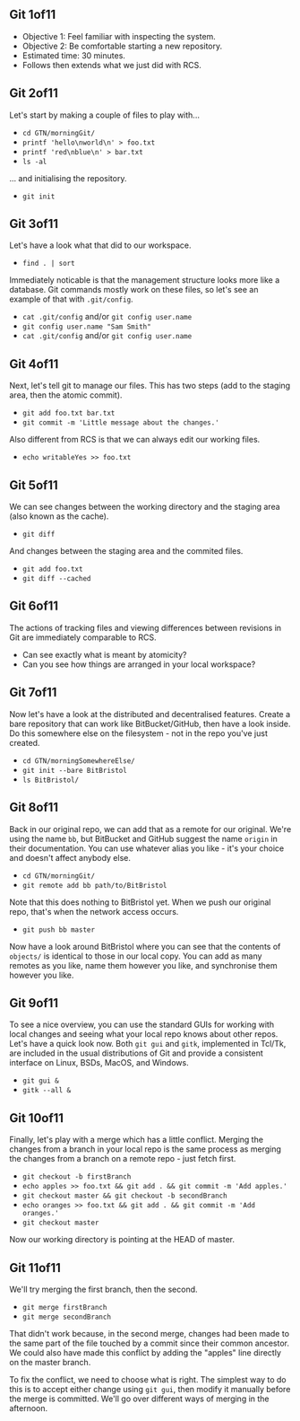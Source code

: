 
## Git 1of11
- Objective 1: Feel familiar with inspecting the system.
- Objective 2: Be comfortable starting a new repository.
- Estimated time: 30 minutes.
- Follows then extends what we just did with RCS.

## Git 2of11
Let's start by making a couple of files to play with...

- `cd GTN/morningGit/`
- `printf 'hello\nworld\n' > foo.txt`
- `printf 'red\nblue\n' > bar.txt`
- `ls -al`

... and initialising the repository.

- `git init`

## Git 3of11
Let's have a look what that did to our workspace.

- `find . | sort`

Immediately noticable is that the management structure looks more like a
database.
Git commands mostly work on these files, so let's see an example of that
with `.git/config`.

- `cat .git/config` and/or `git config user.name`
- `git config user.name "Sam Smith"`
- `cat .git/config` and/or `git config user.name`

## Git 4of11
Next, let's tell git to manage our files.
This has two steps (add to the staging area, then the atomic commit).

- `git add foo.txt bar.txt`
- `git commit -m 'Little message about the changes.'`

Also different from RCS is that we can always edit our working files.

- `echo writableYes >> foo.txt`

## Git 5of11
We can see changes between the working directory and the staging area (also
known as the cache).

- `git diff`

And changes between the staging area and the commited files.

- `git add foo.txt`
- `git diff --cached`

## Git 6of11
The actions of tracking files and viewing differences between revisions in Git
are immediately comparable to RCS.

- Can see exactly what is meant by atomicity?
- Can you see how things are arranged in your local workspace?

## Git 7of11
Now let's have a look at the distributed and decentralised features.
Create a bare repository that can work like BitBucket/GitHub, then have a
look inside.
Do this somewhere else on the filesystem - not in the repo you've just created.

- `cd GTN/morningSomewhereElse/`
- `git init --bare BitBristol`
- `ls BitBristol/`

## Git 8of11
Back in our original repo, we can add that as a remote for our original.
We're using the name `bb`, but BitBucket and GitHub suggest the name
`origin` in their documentation.
You can use whatever alias you like - it's your choice and doesn't affect
anybody else.

- `cd GTN/morningGit/`
- `git remote add bb path/to/BitBristol`

Note that this does nothing to BitBristol yet.
When we push our original repo, that's when the network access occurs.

- `git push bb master`

Now have a look around BitBristol where you can see that the contents
of `objects/` is identical to those in our local copy.
You can add as many remotes as you like, name them however you like, and
synchronise them however you like.

## Git 9of11
To see a nice overview, you can use the standard GUIs for working with local
changes and seeing what your local repo knows about other repos.
Let's have a quick look now.
Both `git gui` and `gitk`, implemented in Tcl/Tk, are included in the usual
distributions of Git and provide a consistent interface on Linux, BSDs, MacOS,
and Windows.

- `git gui &`
- `gitk --all &`

## Git 10of11
Finally, let's play with a merge which has a little conflict.
Merging the changes from a branch in your local repo is the same process
as merging the changes from a branch on a remote repo - just fetch first.

- `git checkout -b firstBranch`
- `echo apples >> foo.txt && git add . && git commit -m 'Add apples.'`
- `git checkout master && git checkout -b secondBranch`
- `echo oranges >> foo.txt && git add . && git commit -m 'Add oranges.'`
- `git checkout master`

Now our working directory is pointing at the HEAD of master.

## Git 11of11
We'll try merging the first branch, then the second.

- `git merge firstBranch`
- `git merge secondBranch`

That didn't work because, in the second merge, changes had been made to the
same part of the file touched by a commit since their common ancestor.
We could also have made this conflict by adding the "apples" line directly
on the master branch.

To fix the conflict, we need to choose what is right.
The simplest way to do this is to accept either change using `git gui`,
then modify it manually before the merge is committed.
We'll go over different ways of merging in the afternoon.
